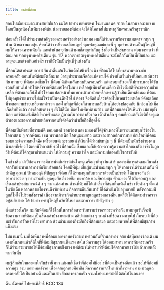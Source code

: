 ```yaml
---
title: อาลัยพี่ต้อม
---
```



ย้อนไปเมื่อประมาณสามสิบปีที่แล้ว ผมได้เข้าทำงานที่บริษัท ไรมอนแลนด์ จำกัด ในส่วนของฝ่ายขาย โดยเป็นลูกน้องในทีมของพี่ต้น น้องชายของพี่ต้อม จึงได้มีโอกาสไปมาหาสู่กับครอบครัวสุวรรณิก

บ่อยครั้งที่ได้ไปร่วมงานสำคัญของครอบครัวอย่างสม่ำเสมอ ผมก็ได้รับความรักความเมตตาจากทุก ๆ ท่าน ด้วยความอบอุ่น เรียกได้ว่า เปรียบเสมือนญาติ คุณพ่อคุณแม่และพี่ ๆ ทุกท่าน ล้วนเป็นผู้ใหญ่ที่ผมให้ความเคารพนับถือ และถ้านับอายุกันแล้วผมก็อายุเท่ากับตู ซึ่งถือว่าเป็นรุ่นหลาน ต่อมาทราบว่า พี่ต้อม จบจากกรุงเทพคริสเตียน รุ่น 117 พวกเราชาวกรุงเทพคริสเตียน จะนับถือกันเป็นพี่เป็นน้อง แม้อายุจะแตกต่างกันอย่างไร เราก็ยังนับเป็นรุ่นพี่รุ่นน้องกัน

พี่ต้อมได้เล่าประสบการณ์อันน่าตื่นเต้นในวัยเด็กให้ฟังเรื่องนึง พี่ต้อมได้ไปเที่ยวสนามหลวงกับครอบครัว ตอนนั้นพี่ต้อมยังเล็กมาก มีอายุประมาณเจ็ดถึงแปดขวบได้ ช่วงนั้นเป็นช่วงที่มีคนมาเล่นว่าวกันมากมาย พี่ต้อมเองก็สนใจ พี่ต้อมได้เกิดพลัดหลงกับครอบครัว แต่ครอบครัวเองก็ไม่ทราบและได้ขับรถกลับบ้านไป ทำให้หลังจากพี่ต้อมหาใครไม่พบ เหลืออยู่เพียงตัวคนเดียว ก็เริ่มตั้งสติที่จะขอความช่วยเหลือ พี่ต้อมเองก็ยังไม่ไว้ใจคนแปลกหน้าที่พยายามเข้ามาช่วยเหลือเพราะรู้ว่าเป็นเด็กพลัดหลง พี่ต้อมไม่พูดคุยด้วยเพราะไม่แน่ใจว่าเป็นคนดีหรือไม่ ต่อมา จึงตัดสินใจว่าต้องไปหาคนช่วยเหลือ พี่ต้อมเลือกที่จะขอความช่วยเหลือจากตำรวจ และในที่สุดพี่ต้อมก็สามารถกลับบ้านได้อย่างปลอดภัย นึกย้อนไปเมื่อเจ็ดสิบปีที่แล้ว การสื่อสารต่าง ๆ ยังไม่ดีนัก มีแค่โทรศัพท์ตามบ้าน แต่พี่ต้อมแสดงให้เห็นว่า แม้อายุยังน้อย แต่พี่ต้อมยังมีสติ ไหวพริบและปฎิภาณในการเอาตัวรอด เด็กตัวเล็ก ๆ คนเดียวแต่ยังมีสติที่จะดูแลตัวเองและขอความช่วยเหลือจากคนที่เค้าคิดว่าน่าเชื่อถือที่สุดได้

พี่ต้อมเป็นพี่ชายที่อารมณ์ดี ชอบดนตรี ชอบร้องเพลง ผมเองก็ได้รู้จักเพลงที่ไพเราะและสนุกไว้ร้องในโอกาสต่าง ๆ จากพี่ต้อม เช่น พรานล่อเนื้อ ไอ้หนุ่มผมยาว และเพลงสากลอีกมากมาย อีกเรื่องที่พี่ต้อมชอบและมีความสนใจคือ เครื่องยนต์และรถยนต์ ก็เรียกได้ว่าสมัยหนุ่ม ๆ นี่ พี่ต้อมเป็นนักซิ่งตัวยงคนนึงเลยทีเดียว ได้เคยมีโอกาสขับรถให้พี่ต้อมนั่ง ซึ่งผมเองก็ขับด้วยความรู้ความเข้าใจของตัวเองซึ่งไม่ถูกวิธี พี่ต้อมก็ได้กรุณาช่วยแนะนำ ให้มีความรู้ ความเข้าใจ และมีความปลอดภัยในการขับขี่

ในช่วงสิบกว่าปีก่อน เราจะมีการนัดสังสรรค์กันในหมู่เครือญาติทุกวันเสาร์ และจะมีการเล่นเกมกันหลังจากรับประทานอาหารค่ำเรียบร้อยแล้ว โดยมีพี่อุ้ม เป็นผู้แนะนำเกมสนุก ๆ ให้พวกเราได้ร่วมเล่นกัน ที่สำคัญ คุณแม่ ป้าหมอฤดี พี่ปัญญา พี่ต๋อย ก็ได้ร่วมสนุกกับพวกเราด้วยเป็นประจำ ได้มาเจอกัน มีอาหารอร่อย ๆ ทานร่วมกัน พูดคุยกัน มีรอยยิ้ม หยอกล้อ และมีความสุข ตัวผมเองก็ได้รับความรู้ และเรื่องเล่าประสบการณ์ต่าง ๆ จากแต่ละท่าน ส่วนพี่ต้อมก็ได้เล่าเรื่องที่สนุกตื่นเต้นในช่วงวัยต่าง ๆ ตั้งแต่ในวัยเด็ก หลากหลายเรื่องจนถึงวัยทำงาน กิจกรรมคืนวันเสาร์ ก็ได้ดำเนินไปอยู่หลายปี หลังจากผมมีลูกก็ไม่ได้ไปร่วมสังสรรค์ เนื่องจากมีภารกิจช่วยภรรยาดูแลลูกช่วงกลางคืน  แต่ก็ยังได้ติดตามข่าวคราวอยู่สม่ำเสมอ ได้เข้ามาขอพรผู้ใหญ่ในวันปีใหม่ และตามวาระสำคัญต่าง ๆ

ตั้งแต่ช่วงโควิด ผมกับพี่ต้อมก็ใช้ไลน์ในการสื่อสาร รับทราบข่าวคราวระหว่างกัน แทบทุกวันก็จะมีข้อความจากพี่ต้อม เป็นเรื่องเล่าบ้าง เพลงบ้าง คลิปตลกต่าง ๆ บางช่วงที่ข้อความหายไป ก็ทราบว่าพี่ต้อมเข้ารับการรักษาที่โรงพยาบาล ส่วนตัวผมเองก็ระลึกถึงพี่ต้อมเสมอ และอวยพรขอให้พี่ต้อมมีสุขภาพแข็งแรง

ไม่นานมานี้ ผมได้เห็นภาพพี่ต้อมและครอบครัวถ่ายภาพร่วมกันที่ร้านอาหาร จากเฟสบุ๊คของน้องเต้ ผมเองเห็นภาพแล้วก็ดีใจที่พี่ต้อมมีสุขภาพแข็งแรง สดใส มีความสุข ได้ออกมาทานอาหารกับครอบครัว ก็ได้ร่วมอวยพรขอให้พี่ต้อมมีสุขภาพแข็งแรง แต่ต่อมาได้ทราบว่าพี่ต้อมได้จากพวกเราไปแล้วภายหลังจากวันนั้น

ผมรู้สึกเสียใจและตกใจกับข่าวนี้มาก แต่ผมก็เชื่อว่าพี่ต้อมไม่มีอะไรที่ต้องเป็นห่วงอีกแล้ว ขอให้พี่ต้อมมีความสุข สงบ และหมดกังวล เนื่องจากลูกชายมีอาชีพ มีความก้าวหน้าในหน้าที่การงาน สามารถดูแลครอบครัวได้เป็นอย่างดี และเป็นเสาหลักของครอบครัว รวมทั้งประเทศชาติได้ต่อไปในอนาคต

ฉิ่น ฉัตพงศ์ โปษยะพิสิทธิ์ BCC 134

